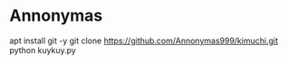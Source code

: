 # Annonymas
 apt install git -y
 git clone https://github.com/Annonymas999/kimuchi.git
 python kuykuy.py
